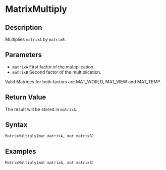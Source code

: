 # MatrixMultiply

## Description
Multiplies `matrixA` by `matrixB`.

## Parameters
- `matrixA`
First factor of the multiplication.
- `matrixB`
Second factor of the multiplication.

Valid Matrices for both factors are MAT_WORLD, MAT_VIEW and MAT_TEMP.

## Return Value
The result will be stored in `matrixA`.

## Syntax
```
MatrixMultiply(mat matrixA, mat matrixB)
```

## Examples
```
MatrixMultiply(mat matrixA, mat matrixB)
```